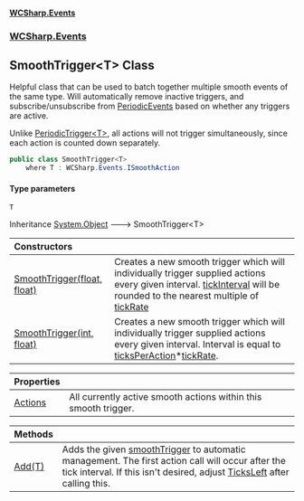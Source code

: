 #### [WCSharp\.Events](README.md 'README')
### [WCSharp\.Events](WCSharp.Events.md 'WCSharp\.Events')

## SmoothTrigger\<T\> Class

Helpful class that can be used to batch together multiple smooth events of the same type\. Will automatically remove inactive triggers, and
subscribe/unsubscribe from [PeriodicEvents](WCSharp.Events.PeriodicEvents.md 'WCSharp\.Events\.PeriodicEvents') based on whether any triggers are active\.

Unlike [PeriodicTrigger&lt;T&gt;](WCSharp.Events.PeriodicTrigger_T_.md 'WCSharp\.Events\.PeriodicTrigger\<T\>'), all actions will not trigger simultaneously, since each action is counted down separately.

```csharp
public class SmoothTrigger<T>
    where T : WCSharp.Events.ISmoothAction
```
#### Type parameters

<a name='WCSharp.Events.SmoothTrigger_T_.T'></a>

`T`

Inheritance [System\.Object](https://learn.microsoft.com/en-us/dotnet/api/system.object 'System\.Object') &#129106; SmoothTrigger\<T\>

| Constructors | |
| :--- | :--- |
| [SmoothTrigger\(float, float\)](WCSharp.Events.SmoothTrigger_T_.#ctor.md#WCSharp.Events.SmoothTrigger_T_.SmoothTrigger(float,float) 'WCSharp\.Events\.SmoothTrigger\<T\>\.SmoothTrigger\(float, float\)') | Creates a new smooth trigger which will individually trigger supplied actions every given interval\.   [tickInterval](WCSharp.Events.SmoothTrigger_T_.md#WCSharp.Events.SmoothTrigger_T_.SmoothTrigger(float,float).tickInterval 'WCSharp\.Events\.SmoothTrigger\<T\>\.SmoothTrigger\(float, float\)\.tickInterval') will be rounded to the nearest multiple of [tickRate](WCSharp.Events.SmoothTrigger_T_.md#WCSharp.Events.SmoothTrigger_T_.SmoothTrigger(float,float).tickRate 'WCSharp\.Events\.SmoothTrigger\<T\>\.SmoothTrigger\(float, float\)\.tickRate') |
| [SmoothTrigger\(int, float\)](WCSharp.Events.SmoothTrigger_T_.#ctor.md#WCSharp.Events.SmoothTrigger_T_.SmoothTrigger(int,float) 'WCSharp\.Events\.SmoothTrigger\<T\>\.SmoothTrigger\(int, float\)') | Creates a new smooth trigger which will individually trigger supplied actions every given interval\.   Interval is equal to [ticksPerAction](WCSharp.Events.SmoothTrigger_T_.md#WCSharp.Events.SmoothTrigger_T_.SmoothTrigger(int,float).ticksPerAction 'WCSharp\.Events\.SmoothTrigger\<T\>\.SmoothTrigger\(int, float\)\.ticksPerAction')*[tickRate](WCSharp.Events.SmoothTrigger_T_.md#WCSharp.Events.SmoothTrigger_T_.SmoothTrigger(int,float).tickRate 'WCSharp\.Events\.SmoothTrigger\<T\>\.SmoothTrigger\(int, float\)\.tickRate'). |

| Properties | |
| :--- | :--- |
| [Actions](WCSharp.Events.SmoothTrigger_T_.Actions.md 'WCSharp\.Events\.SmoothTrigger\<T\>\.Actions') | All currently active smooth actions within this smooth trigger\. |

| Methods | |
| :--- | :--- |
| [Add\(T\)](WCSharp.Events.SmoothTrigger_T_.Add(T).md 'WCSharp\.Events\.SmoothTrigger\<T\>\.Add\(T\)') | Adds the given [smoothTrigger](WCSharp.Events.SmoothTrigger_T_.Add(T).md#WCSharp.Events.SmoothTrigger_T_.Add(T).smoothTrigger 'WCSharp\.Events\.SmoothTrigger\<T\>\.Add\(T\)\.smoothTrigger') to automatic management\.   The first action call will occur after the tick interval. If this isn't desired, adjust [TicksLeft](WCSharp.Events.ISmoothAction.TicksLeft.md 'WCSharp\.Events\.ISmoothAction\.TicksLeft') after calling this. |
